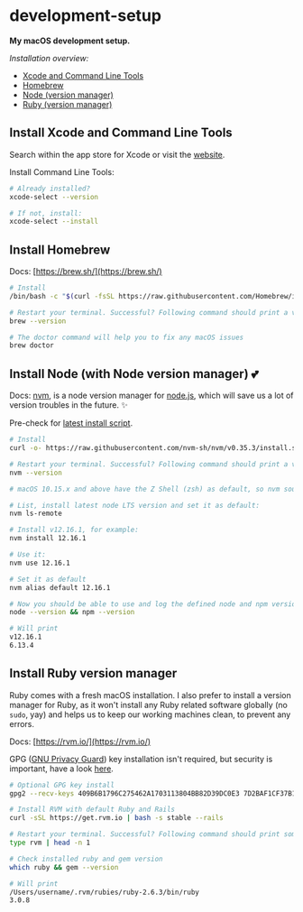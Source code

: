 # development-setup

**My macOS development setup.**

_Installation overview:_

- [Xcode and Command Line Tools](#install-xcode-and-command-line-tools)
- [Homebrew](#install-homebrew)
- [Node (version manager)](#install-node-with-node-version-manager-two_hearts)
- [Ruby (version manager)](#install-ruby-version-manager)

## Install Xcode and Command Line Tools

Search within the app store for Xcode or visit the [website](https://developer.apple.com/xcode/).

Install Command Line Tools:

```sh
# Already installed?
xcode-select --version

# If not, install:
xcode-select --install
```

## Install Homebrew

Docs: [https://brew.sh/](https://brew.sh/)

```sh
# Install
/bin/bash -c "$(curl -fsSL https://raw.githubusercontent.com/Homebrew/install/master/install.sh)"

# Restart your terminal. Successful? Following command should print a version number.
brew --version

# The doctor command will help you to fix any macOS issues
brew doctor
```

## Install Node (with Node version manager) :two_hearts:

Docs: [nvm](https://github.com/nvm-sh/nvm), is a node version manager for [node.js](https://nodejs.org/en/), which will save us a lot of version troubles in the future. :sparkles:

Pre-check for [latest install script](https://github.com/nvm-sh/nvm#installing-and-updating).

```sh
# Install
curl -o- https://raw.githubusercontent.com/nvm-sh/nvm/v0.35.3/install.sh | bash

# Restart your terminal. Successful? Following command should print a version number.
nvm --version

# macOS 10.15.x and above have the Z Shell (zsh) as default, so nvm source lines should be present in your zsh config file `~/.zshrc`, search for the NVM_DIR export: `export NVM_DIR`

# List, install latest node LTS version and set it as default:
nvm ls-remote

# Install v12.16.1, for example:
nvm install 12.16.1

# Use it:
nvm use 12.16.1

# Set it as default
nvm alias default 12.16.1

# Now you should be able to use and log the defined node and npm version
node --version && npm --version

# Will print
v12.16.1
6.13.4
```

## Install Ruby version manager

Ruby comes with a fresh macOS installation. I also prefer to install a version manager for Ruby, as it won't install any Ruby related software globally (no `sudo`, yay) and helps us to keep our working machines clean, to prevent any errors.

Docs: [https://rvm.io/](https://rvm.io/)

GPG ([GNU Privacy Guard](https://en.wikipedia.org/wiki/GNU_Privacy_Guard)) key installation isn't required, but security is important, have a look [here](https://rvm.io/rvm/security).

```sh
# Optional GPG key install
gpg2 --recv-keys 409B6B1796C275462A1703113804BB82D39DC0E3 7D2BAF1CF37B13E2069D6956105BD0E739499BDB

# Install RVM with default Ruby and Rails
curl -sSL https://get.rvm.io | bash -s stable --rails

# Restart your terminal. Successful? Following command should print something like 'rvm is a shell function'.
type rvm | head -n 1

# Check installed ruby and gem version
which ruby && gem --version

# Will print
/Users/username/.rvm/rubies/ruby-2.6.3/bin/ruby
3.0.8
```
